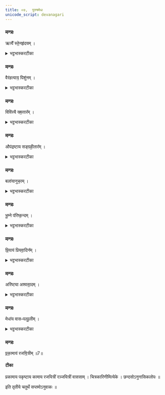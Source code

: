 ```yaml
---
title: ०७,  पुरुषमेधः  
unicode_script: devanagari
---
```



###  मन्त्रः
ऋत्यै᳚ स्ते॒नहृ॑दयम् ।

<details><summary>भट्टभास्करटीका</summary>

1ऋत्यै ईत्यै ऋतीयतेः 'इन्सर्वधातुभ्यः' इतीन्प्रत्ययः । स्तेनहृदयं स्तेयप्रधानहृदयम् ।
</details>

###  मन्त्रः
वैर॑हत्याय॒ पिशु॑नम् ।

<details><summary>भट्टभास्करटीका</summary>

वैरहत्याय वीरहत्यायुक्तो वीरहा तद्भावाय पिशुनं गोपनीयानां प्रकाशयितारम् ।
</details>

###  मन्त्रः
विवि॑त्त्यै ख्ष॒त्तार᳚म् ।

<details><summary>भट्टभास्करटीका</summary>

विवित्यै विवेकाय क्षत्तारं राजस्थानीयमन्त्रिमुख्यम् ।
</details>

###  मन्त्रः

औप॑द्रष्टाय सङ्ग्रही॒तार᳚म् ।
<details><summary>भट्टभास्करटीका</summary>

औपद्रष्टाय उपद्रष्टा प्रत्यवेक्षिता तद्भावाय । अन्त्यलोपश्छादसः । उद्गात्रादिर्द्वष्टव्यः । सङ्ग्रहीतारं भाण्डागाराध्यक्षं करसंङ्ग्रहकारिणं वा ।
</details>

###  मन्त्रः

बला॑यानुच॒रम् ।
<details><summary>भट्टभास्करटीका</summary>

बलाय अनुचरं सेवकम् ।
</details>

###  मन्त्रः
भू॒म्ने प॑रिष्क॒न्दम् ।

<details><summary>भट्टभास्करटीका</summary>

भूम्ने महत्त्वाय परिष्कन्दं, परिचारकम् । वीणावादिनमित्येके ।
</details>

###  मन्त्रः
प्रि॒याय॑ प्रियवा॒दिन᳚म् ।

<details><summary>भट्टभास्करटीका</summary>

प्रियाय प्रियवादिनम् । गतम् ।
</details>

###  मन्त्रः
अरि॑ष्ट्या अश्वसा॒दम् ।

<details><summary>भट्टभास्करटीका</summary>

अरिष्ट्यै अहिंसायै अश्वसादं अश्वारोहिणम् ।
</details>

###  मन्त्रः

मेधा॑य वासᳶपल्पू॒लीम् ।
<details><summary>भट्टभास्करटीका</summary>

मेधाय यज्ञाय शोधनाय वासःपल्पूलीं वाससः शोधयित्रीं रजकस्त्रियम् ।
</details>

###  मन्त्रः
प्र॒का॒माय॑ रजयि॒त्रीम् ॥7॥  

#### टीका
 प्रकामाय पकृष्टाय कामाय रजयित्रीं रञ्जयित्रीं वाससाम् । चित्रकारिणीमित्येके । छन्दसोऽनुनासिकलोपः ॥  




इति तृतीये चतुर्थे सप्तमोऽनुवाकः ॥  
